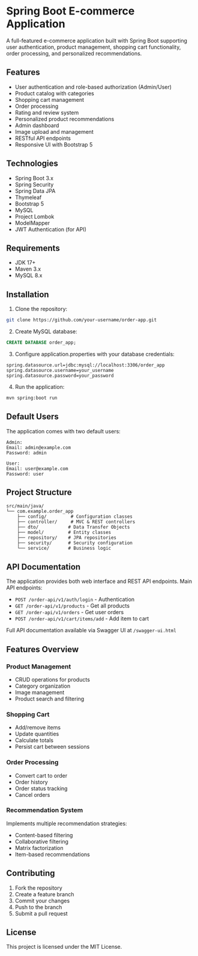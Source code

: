 # Spring Boot E-commerce Application

A full-featured e-commerce application built with Spring Boot supporting user authentication, product management, shopping cart functionality, order processing, and personalized recommendations.

## Features

- User authentication and role-based authorization (Admin/User)
- Product catalog with categories
- Shopping cart management
- Order processing
- Rating and review system
- Personalized product recommendations
- Admin dashboard
- Image upload and management
- RESTful API endpoints
- Responsive UI with Bootstrap 5

## Technologies

- Spring Boot 3.x
- Spring Security
- Spring Data JPA
- Thymeleaf
- Bootstrap 5
- MySQL
- Project Lombok
- ModelMapper
- JWT Authentication (for API)

## Requirements

- JDK 17+
- Maven 3.x
- MySQL 8.x

## Installation

1. Clone the repository:
```bash
git clone https://github.com/your-username/order-app.git
```

2. Create MySQL database:
```sql
CREATE DATABASE order_app;
```

3. Configure application.properties with your database credentials:
```properties
spring.datasource.url=jdbc:mysql://localhost:3306/order_app
spring.datasource.username=your_username
spring.datasource.password=your_password
```

4. Run the application:
```bash
mvn spring:boot run
```

## Default Users

The application comes with two default users:

```
Admin:
Email: admin@example.com
Password: admin

User:
Email: user@example.com 
Password: user
```

## Project Structure

```
src/main/java/
└── com.example.order_app
    ├── config/         # Configuration classes
    ├── controller/     # MVC & REST controllers
    ├── dto/           # Data Transfer Objects
    ├── model/         # Entity classes
    ├── repository/    # JPA repositories
    ├── security/      # Security configuration
    └── service/       # Business logic
```

## API Documentation

The application provides both web interface and REST API endpoints. Main API endpoints:

- `POST /order-api/v1/auth/login` - Authentication
- `GET /order-api/v1/products` - Get all products
- `GET /order-api/v1/orders` - Get user orders
- `POST /order-api/v1/cart/items/add` - Add item to cart

Full API documentation available via Swagger UI at `/swagger-ui.html`

## Features Overview

### Product Management
- CRUD operations for products
- Category organization
- Image management
- Product search and filtering

### Shopping Cart
- Add/remove items
- Update quantities
- Calculate totals
- Persist cart between sessions

### Order Processing
- Convert cart to order
- Order history
- Order status tracking
- Cancel orders

### Recommendation System
Implements multiple recommendation strategies:
- Content-based filtering
- Collaborative filtering
- Matrix factorization
- Item-based recommendations

## Contributing

1. Fork the repository
2. Create a feature branch
3. Commit your changes
4. Push to the branch
5. Submit a pull request

## License

This project is licensed under the MIT License.